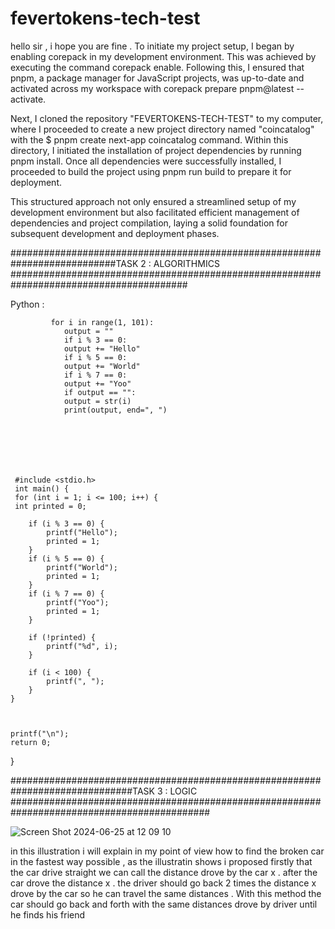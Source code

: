 # fevertokens-tech-test

hello sir , i hope you are fine . To initiate my project setup, I began by enabling corepack in my development environment. This was achieved by executing the command corepack enable. Following this, I ensured that pnpm, a package manager for JavaScript projects, was up-to-date and activated across my workspace with corepack prepare pnpm@latest --activate.

Next, I cloned the repository "FEVERTOKENS-TECH-TEST" to my computer, where I proceeded to create a new project directory named "coincatalog" with the $ pnpm create next-app coincatalog command. Within this directory, I initiated the installation of project dependencies by running pnpm install. Once all dependencies were successfully installed, I proceeded to build the project using pnpm run build to prepare it for deployment.

This structured approach not only ensured a streamlined setup of my development environment but also facilitated efficient management of dependencies and project compilation, laying a solid foundation for subsequent development and deployment phases.

###########################################################################TASK 2 : ALGORITHMICS ########################################################################################

Python :

             for i in range(1, 101):
                output = ""
                if i % 3 == 0:
                output += "Hello"
                if i % 5 == 0:
                output += "World"
                if i % 7 == 0:
                output += "Yoo"
                if output == "":
                output = str(i)
                print(output, end=", ")







     #include <stdio.h>
     int main() {
     for (int i = 1; i <= 100; i++) {
     int printed = 0;

        if (i % 3 == 0) {
            printf("Hello");
            printed = 1;
        }
        if (i % 5 == 0) {
            printf("World");
            printed = 1;
        }
        if (i % 7 == 0) {
            printf("Yoo");
            printed = 1;
        }

        if (!printed) {
            printf("%d", i);
        }

        if (i < 100) {
            printf(", ");
        }
    }



    printf("\n");
    return 0;

}

##############################################################################TASK 3 : LOGIC ############################################################################################

![Screen Shot 2024-06-25 at 12 09 10](https://github.com/LUZAmaxxp/fevertokens-tech-test/assets/140757412/c58a2bb2-757d-4841-b981-f7c3fa23c640)

in this illustration i will explain in my point of view how to find the broken car in the fastest way possible , as the illustratin shows i proposed firstly that the car drive straight we can call the distance drove by the car x . after the car drove the distance x . the driver should go back 2 times the distance x drove by the car so he can travel the same distances . With this method the car should go back and forth with the same distances drove by driver until he finds his friend

```

```

